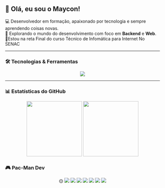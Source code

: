 ## 👋 Olá, eu sou o Maycon!

💻 Desenvolvedor em formação, apaixonado por tecnologia e sempre aprendendo coisas novas.  
🚀 Explorando o mundo do desenvolvimento com foco em **Backend** e **Web**.   
📖Estou na reta Final do curso Técnico de Infomática para Internet No SENAC 

---

### 🛠️ Tecnologias & Ferramentas

<p align="center">
  <img src="https://skillicons.dev/icons?i=java,php,spring,mysql,html,css,js,github,react,nextjs,nodejs,python" />
</p>

---

### 📊 Estatísticas do GitHub

<p align="center">
  <img height="180em" src="https://github-readme-stats.vercel.app/api?username=mayconr4&show_icons=true&theme=tokyonight"/>
  <img height="180em" src="https://github-readme-stats.vercel.app/api/top-langs/?username=mayconr4&layout=compact&theme=tokyonight"/>
</p>

### 🎮 Pac-Man Dev

<p align="center">
  🟡
  <img src="https://skillicons.dev/icons?i=java" />
  <img src="https://skillicons.dev/icons?i=php" />
  <img src="https://skillicons.dev/icons?i=spring" />
  <img src="https://skillicons.dev/icons?i=mysql" />
  <img src="https://skillicons.dev/icons?i=react" />
  <img src="https://skillicons.dev/icons?i=nodejs" />
  <img src="https://skillicons.dev/icons?i=python" />
</p>
